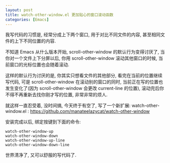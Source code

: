 ```yaml
---
layout: post
title: watch-other-window.el 更加贴心的窗口滚动函数
categories: [Emacs]
---
```


我写代码的习惯是, 经常分成上下两个窗口, 用于对比不同文件的内容, 甚至相同文件的上下不同位置的内容.

不知道 Emacs 从什么版本开始, scroll-other-window 的默认行为变得讨厌了, 当你对一个文件上下分屏以后, 你用 scroll-other-window 滚动其他窗口的时候, 当前窗口的光标位置也会随着滚动.

这样的默认行为讨厌的是, 你其实只想看文件的其他部分, 看完在当前的位置继续写代码, 可是 scroll-other-window 在滚动别的窗口的同时, 当前正在写的位置也发生变化了(因为 scroll-other-window 会更改 current-line 的位置), 滚动完后你不得不再重新去找你刚才写的位置, 非常非常的烦人.

就这样一直忍受着, 没时间搞, 今天终于有空了, 写了一个新扩展: watch-other-window.el : https://github.com/manateelazycat/watch-other-window

安装完成以后, 绑定按键到下面的命令:

```elisp
watch-other-window-up
watch-other-window-down
watch-other-window-up-line
watch-other-window-down-line
````

世界清净了, 又可以舒服的写代码了.
